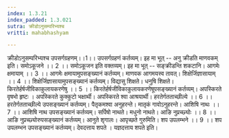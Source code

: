 ```yaml
---
index: 1.3.21
index_padded: 1.3.021
sutra: क्रीडोऽनुसम्परिभ्यश्च
vritti: mahabhashyam

---
```

 क्रीडोऽनुसम्परिभ्यश्च उपसर्गग्रहणम्।।1।। उपसर्गग्रहणं कर्तव्यम्। इह मा भूत् -- अनु क्रीडति माणवकम् इति। समोऽकूजने ।। 2 ।। समोऽकूजन इति वक्तव्यम्। इह मा भूत् -- सङ्क्रीडन्ति शकटानि। आगमेः क्षमायाम् ।। 3 ।। आगमेः क्षमायामुपसङ्ख्यानं कर्तव्यम्। माणवक आगमयस्व तावत्। शिक्षेर्जिज्ञासायाम् ।। 4 ।। शिक्षेर्जिज्ञासायामुपसङ्ख्यानं कर्तव्यम्। विद्यासु शिक्षते। धनुषि शिक्षते। किरतेर्हर्षजीविकाकुलायकरणेषु ।। 5 ।। किरतेर्हर्षजीविकाकुलायकरणेषूपसङ्ख्यानं कर्तव्यम्। अपस्किरते वृषभो हृष्टः । अपस्किरते कुक्कुटो भक्षार्थी। अपस्किरते श्वा आश्रयार्थी। हरतेर्गतताच्छील्ये ।। 6 ।। हरतेर्गतताच्छील्ये उपसङ्ख्यानं कर्तव्यम्। पैतृकमश्वा अनुहरन्ते। मातृकं गावोऽनुहरन्ते। आशिषि नाथः ।। 7 ।। आशिषि नाथ उपसङ्ख्यानं कर्तव्यम्। सर्पिषो नाथते। मधुनो नाथते। आङि नुप्रच्छ्योः ।। 8 ।। आङि नुप्रच्छ्योरुपसङ्ख्यानं कर्तव्यम्। आनुते शृगालः। आपृच्छते गुरुमिति। शप उपलम्भने ।। 9 ।। शप उपलम्भन उपसङ्ख्यानं कर्तव्यम्। देवदत्ताय शपते । यज्ञदत्ताय शपते इति। 